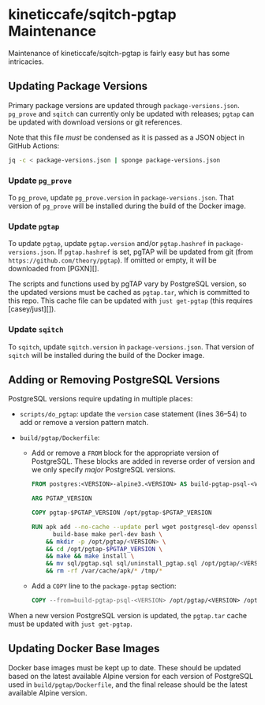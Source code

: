 # kineticcafe/sqitch-pgtap Maintenance

Maintenance of kineticcafe/sqitch-pgtap is fairly easy but has some intricacies.

## Updating Package Versions

Primary package versions are updated through `package-versions.json`. `pg_prove`
and `sqitch` can currently only be updated with releases; `pgtap` can be updated
with download versions or git references.

Note that this file _must_ be condensed as it is passed as a JSON object in
GitHub Actions:

```sh
jq -c < package-versions.json | sponge package-versions.json
```

### Update `pg_prove`

To `pg_prove`, update `pg_prove.version` in `package-versions.json`. That
version of `pg_prove` will be installed during the build of the Docker image.

### Update `pgtap`

To update `pgtap`, update `pgtap.version` and/or `pgtap.hashref` in
`package-versions.json`. If `pgtap.hashref` is set, pgTAP will be updated from
git (from `https://github.com/theory/pgtap`). If omitted or empty, it will be
downloaded from [PGXN][].

The scripts and functions used by pgTAP vary by PostgreSQL version, so the
updated versions must be cached as `pgtap.tar`, which is committed to this repo.
This cache file can be updated with `just get-pgtap` (this requires
[casey/just][]).

### Update `sqitch`

To `sqitch`, update `sqitch.version` in `package-versions.json`. That version of
`sqitch` will be installed during the build of the Docker image.

## Adding or Removing PostgreSQL Versions

PostgreSQL versions require updating in multiple places:

- `scripts/do_pgtap`: update the `version` case statement (lines 36–54) to add
  or remove a version pattern match.
- `build/pgtap/Dockerfile`:

  - Add or remove a `FROM` block for the appropriate version of PostgreSQL.
    These blocks are added in reverse order of version and we only specify
    _major_ PostgreSQL versions.

    ```dockerfile
    FROM postgres:<VERSION>-alpine3.<VERSION> AS build-pgtap-psql-<VERSION>

    ARG PGTAP_VERSION

    COPY pgtap-$PGTAP_VERSION /opt/pgtap-$PGTAP_VERSION

    RUN apk add --no-cache --update perl wget postgresql-dev openssl \
          build-base make perl-dev bash \
        && mkdir -p /opt/pgtap/<VERSION> \
        && cd /opt/pgtap-$PGTAP_VERSION \
        && make && make install \
        && mv sql/pgtap.sql sql/uninstall_pgtap.sql /opt/pgtap/<VERSION> \
        && rm -rf /var/cache/apk/* /tmp/*
    ```

  - Add a `COPY` line to the `package-pgtap` section:

    ```dockerfile
    COPY --from=build-pgtap-psql-<VERSION> /opt/pgtap/<VERSION> /opt/pgtap/<VERSION>
    ```

When a new version PostgreSQL version is updated, the `pgtap.tar` cache must be
updated with `just get-pgtap`.

## Updating Docker Base Images

Docker base images must be kept up to date. These should be updated based on the
latest available Alpine version for each version of PostgreSQL used in
`build/pgtap/Dockerfile`, and the final release should be the latest available
Alpine version.

